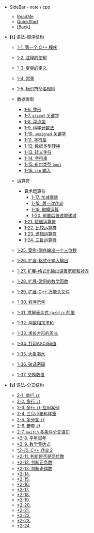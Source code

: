 - SideBar - note / cpp
  - [ReadMe](README.md)
  - [QuickStart](quickstart.md)
  - [[Back]](../)

- **[`1`]** 语法-顺序结构

  - [1-1. 第一个 C++ 程序](1-1.md)
  - [1-2. 注释的使用](1-2.md)
  - [1-3. 变量的定义](1-3.md)
  - [1-4. 常量](1-4.md)
  - [1-5. 标识符命名规则](1-5.md)

  - 数据类型

    - [1-6. 整形](1-6.md)
    - [1-7. `sizeof` 关键字](1-7.md)
    - [1-8. 浮点型](1-8.md)
    - [1-9. 科学计数法](1-9.md)
    - [1-10. `unsigned` 关键字](1-10.md)
    - [1-11. 字符型](1-11.md)
    - [1-12. 数据类型转换](1-12.md)
    - [1-13. 转义字符](1-13.md)
    - [1-14. 字符串](1-14.md)
    - [1-15. 布尔类型 `bool`](1-15.md)
    - [1-16. `cin` 输入](1-16.md)

  - 运算符
    - 算术运算符
      - [1-17. 加减乘除](1-17.md)
      - [*1-18. 第一次作业*](1-18.md)
      - [1-19. 取模运算](1-19.md)
      - [1-20. 前置后置递增递减](1-20.md)
    - [1-21. 赋值运算符](1-21.md)
    - [1-22. 比较运算符](1-22.md)
    - [1-23. 逻辑运算符](1-23.md)
    - [1-24. 三目运算符](1-24.md)

  - [1-25. 案例-倒序输出一个三位数](1-25.md)
  - [1-26. 扩展-格式化输入输出](1-26.md)
  - [1-27. 扩展-格式化输出设置宽度和对齐](1-27.md)
  - [1-28. 扩展-常用的数学函数](1-28.md)
  - [1-29. 扩展-C++ 万能头文件](1-29.md)
  - [1-30. 程序示例](1-30.md)

  - [1-31. 求解表达式 `(a+b)/c` 的值](1-31.md)
  - [1-32. 两数相加求和](1-32.md)
  - [1-33. 求长方形的周长](1-33.md)
  - [1-34. 打印ASCII码值](1-34.md)
  - [1-35. 大象喝水](1-35.md)
  - [1-36. 破译密码](1-36.md)
  - [1-37. 交换数值](1-37.md)

- **[`2`]** 语法-分支结构
  - [2-1. 单行 `if`](2-1.md)
  - [2-2. 多行 `if`](2-2.md)
  - [2-3. 多行 `if`-应用案例](2-3.md)
  - [2-4. 三只小猪称体重](2-4.md)
  - [2-5. 多分支 `if`](2-5.md)
  - [2-6. 嵌套 `if`](2-6.md)
  - [2-7. `switch` 多条件分支语句](2-7.md)
  - [*2-8. 平年闰年](2-8.md)
  - [*2-9. 数学表达式](2-9.md)
  - [**2-10. C++ 作业 2*](2-10.md)
  - [*2-11. 判断是否是两位数](2-11.md)
  - [*2-12. 判断正负数](2-12.md)
  - [*2-13. 判断奇偶数](2-13.md)
  - [*2-14. ](2-14.md)
  - [*2-15. ](2-15.md)
  - [*2-16. ](2-16.md)
  - [*2-17. ](2-17.md)
  - [*2-18. ](2-18.md)
  - [*2-19. ](2-19.md)
  - [*2-20. ](2-20.md)
  - [*2-21. ](2-21.md)
  - [*2-22. ](2-22.md)
  - [*2-23. ](2-23.md)
  - [*2-24. ](2-24.md)